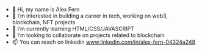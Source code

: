 - 👋 Hi, my name is Alex Fern
- 👀 I’m interested in building a career in tech, working on web3, blockchain, NFT projects
- 🌱 I’m currently learning HTML/CSS/JAVASCRIPT
- 💞️ I’m looking to collaborate on projects related to blockchain
- 📫 You can reach on linkedin www.linkedin.com/in/alex-fern-04324a248


<!---
AlexBlockFern/AlexBlockFern is a ✨ special ✨ repository because its `README.md` (this file) appears on your GitHub profile.
You can click the Preview link to take a look at your changes.
--->
